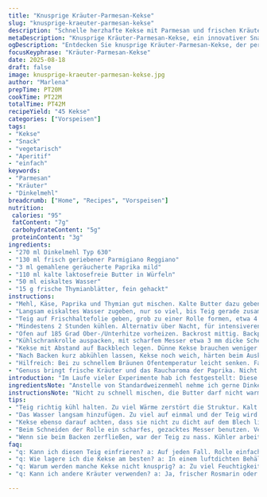 ```yaml
---
title: "Knusprige Kräuter-Parmesan-Kekse"
slug: "knusprige-kraeuter-parmesan-kekse"
description: "Schnelle herzhafte Kekse mit Parmesan und frischen Kräutern. Weiche Textur im Innern, außen leicht knusprig, mit nussig-salzigem Aroma. Die Mischung aus hellen Dinkelmehl und Butter liefert zarte Krümel, frische Thymianblätter bringen Aroma, statt Pfeffer eine milde Paprikaschärfe. Optimal als Snack oder zum Aperitif, ohne Ei und Nüsse, mit laktosefreier Butter leicht abwandelbar. Kühlschrankkälte sorgt für Stabilität beim Schneiden, Backofenhitze lässt Ränder leicht karamellisieren. 45 Stück, 20-22 Minuten Backzeit, perfektes Timing erkennt man am goldbraun glänzenden Rand und festem, aber nicht trockenen Kern. Eignet sich zum Vorkühlen oder Einfrieren, schnell auftauen, dann direkt backen. Ein Allrounder für vegetarische Gäste, mit feinem Biss und würziger Tiefe."
metaDescription: "Knusprige Kräuter-Parmesan-Kekse, ein innovativer Snack mit Thymian und geräucherter Paprika, ideal für jeden Anlass."
ogDescription: "Entdecken Sie knusprige Kräuter-Parmesan-Kekse, der perfekte Snack für den Aperitif oder als herzhaftes Mitbringsel für Gäste."
focusKeyphrase: "Kräuter-Parmesan-Kekse"
date: 2025-08-18
draft: false
image: knusprige-kraeuter-parmesan-kekse.jpg
author: "Marlena"
prepTime: PT20M
cookTime: PT22M
totalTime: PT42M
recipeYield: "45 Kekse"
categories: ["Vorspeisen"]
tags:
- "Kekse"
- "Snack"
- "vegetarisch"
- "Aperitif"
- "einfach"
keywords:
- "Parmesan"
- "Kräuter"
- "Dinkelmehl"
breadcrumb: ["Home", "Recipes", "Vorspeisen"]
nutrition: 
 calories: "95"
 fatContent: "7g"
 carbohydrateContent: "5g"
 proteinContent: "3g"
ingredients:
- "270 ml Dinkelmehl Typ 630"
- "130 ml frisch geriebener Parmigiano Reggiano"
- "3 ml gemahlene geräucherte Paprika mild"
- "110 ml kalte laktosefreie Butter in Würfeln"
- "50 ml eiskaltes Wasser"
- "15 g frische Thymianblätter, fein gehackt"
instructions:
- "Mehl, Käse, Paprika und Thymian gut mischen. Kalte Butter dazu geben. Mithilfe eines Messers oder Cutter pulsierend zerkleinern, bis grobe Krümel entstehen, ähnlich grobem Sand."
- "Langsam eiskaltes Wasser zugeben, nur so viel, bis Teig gerade zusammenhält, nicht klebt. Nicht zu viel mischen, sonst wird der Teig zäh. Sobald es zusammenkommt, stoppen."
- "Teig auf Frischhaltefolie geben, grob zu einer Rolle formen, etwa 4 cm Durchmesser. Stramm einwickeln, Enden fest verknoten. Wichtig für gleichmäßige Scheiben!"
- "Mindestens 2 Stunden kühlen. Alternativ über Nacht, für intensiveren Geschmack. Rolle darf nicht zu weich werden, sonst zerbröckeln beim Schneiden."
- "Ofen auf 185 Grad Ober-/Unterhitze vorheizen. Backrost mittig. Backpapier auf zwei Bleche legen."
- "Kühlschrankrolle auspacken, mit scharfem Messer etwa 3 mm dicke Scheiben schneiden. Wenn bröckelig, Rolle 15 Minuten antauen lassen, ruhiges, leichtes Drücken hilft."
- "Kekse mit Abstand auf Backblech legen. Dünne Kekse brauchen weniger Zeit, 18-23 Minuten beobachten. Ränder färben sich golden-bräunlich, Oberfläche leicht glänzend—ein gutes Zeichen."
- "Nach Backen kurz abkühlen lassen, Kekse noch weich, härten beim Auskühlen nach. Auf dem Blech auskühlen lassen oder Gitter verwenden, damit Feuchtigkeit entweicht und sie knusprig bleiben."
- "Hilfreich: Bei zu schnellem Bräunen Ofentemperatur leicht senken. Falls Teig zu weich, extra 10 Minuten kühlen oder frisch frischen Parmesan nehmen."
- "Genuss bringt frische Kräuter und das Raucharoma der Paprika. Nicht nur Pikantes, sondern auch mal was anderes als klassisch Pfeffer."
introduction: "Im Laufe vieler Experimente hab ich festgestellt: Diese herbwürzigen Kekse mit Parmesan und frischen Kräutern sind ein cooler Begleiter für Überraschungsbesuch oder einfach zwischendurch. Statt dem üblichen Pfeffer verwende ich jetzt lieber geräucherte Paprika, bringt eine angenehme Tiefe ohne Schärfe zu überladen. Der Trick ist der Teig: kalt, wenig Feuchtigkeit, damit die Butter beim Backen kleine Luftkammern bildet. So kriegt man diese knusprige Oberfläche mit zartem Inneren. Veganer Ersatz? Statt Butter Kokosfett, und frische Hefeflocken statt Parmesan. Wichtig ist, dass die Kräuter frisch sind, Tiefkühlkräuter funktionieren nicht, sonst geht Aroma verloren. Kalt arbeiten, langsam schneiden, nicht zu viel kneten. Jeder Ofen tickt anders, also nicht starr auf Zeit achten, sondern auf Farbe und Klang vom Keks hören. Das leise Knacken an den Rändern und das süßliche Aroma aufsteigen fühlen und riechen—dann ist es geschafft."
ingredientsNote: "Anstelle von Standardweizenmehl nehme ich gerne Dinkel für mehr Biss und ein nussigeres Aroma. Butter kann auch durch laktosefreie oder vegane Margarine ersetzt werden, dann den Geschmack anpassen, denn nur Butter gibt diese schöne Farbe und Flavour. Parmigiano frisch grob reiben, nicht vorgerieben kaufen, sonst fehlt die Frische. Kräuter nach Geschmack—frischer Rosmarin oder Oregano passen auch gut, aber danach richtet sich das Geschmackserlebnis. Wasser statt Milch bringt eine bessere Kontrollierbarkeit der Teigfestigkeit, Milch macht ihn oft zu weich. Wer mag, kann getrocknete Chili- oder Knoblauchpulver klein dosieren, mutige Abwechslung! Wichtig: alle Zutaten gut kalt halten, dann klappt es mit Krümelstruktur am besten."
instructionsNote: "Nicht zu schnell mischen, die Butter darf nicht warm werden; sonst schmilzt sie und die Konsistenz leidet. Pulsierende Bewegungen, kurze Stöße, um richtige Krümel zu kriegen. Ähnlich wie Mürbteig bei Keksen. Beim Rollen der Folie wirklich fest zurren, sonst springen die Enden auf oder die Rolle verformt sich. Beim Schneiden lieber ein scharfes, gezacktes Messer nutzen, weniger Brösel. Backzeit nur als Richtwert nehmen, die Farbe sieht man besser. Kekse sollen am Rand fest, in der Mitte minimal weicher sein und beim Auskühlen nachhärten. Dazwischen Patinaränder geben das Zeichen, fertig gebacken. Nicht auf Papier kleben bleiben lassen—frisch und warm lösen! Wer viel vorbereitet, kann Rollen einfrieren, vor dem Schneiden 15-20 Minuten antauen, funktioniert super."
tips:
- "Teig richtig kühl halten. Zu viel Wärme zerstört die Struktur. Kalt arbeiten sorgt für die perfekte Krümel. Finger weg von der Wärme."
- "Das Wasser langsam hinzufügen. Zu viel auf einmal und der Teig wird klumpig. Lieber kleine Mengen, damit man die Konsistenz gut kontrollieren kann."
- "Kekse ebenso darauf achten, dass sie nicht zu dicht auf dem Blech liegen. Die Hitze muss zirkulieren können. Sonst werden sie nicht gleichmäßig knusprig."
- "Beim Schneiden der Rolle ein scharfes, gezacktes Messer benutzen. Vermeidet viel Brösel und unregelmäßige Formen. Saubere Schnitte sind der Schlüssel."
- "Wenn sie beim Backen zerfließen, war der Teig zu nass. Kühler arbeiten, weniger Wasser. Kein Risiko für flache Kekse."
faq:
- "q: Kann ich diesen Teig einfrieren? a: Auf jeden Fall. Rolle einfach in Frischhaltefolie gut einwickeln. Vor dem Schneiden 15-20 Minuten antauen lassen."
- "q: Wie lagere ich die Kekse am besten? a: In einem luftdichten Behälter. Sie bleiben circa eine Woche frisch. Auf Gitter auskühlen, sonst weich."
- "q: Warum werden manche Kekse nicht knusprig? a: Zu viel Feuchtigkeit im Teig oder Backpapier. Am besten mit weniger Wasser, und gut auskühlen lassen."
- "q: Kann ich andere Kräuter verwenden? a: Ja, frischer Rosmarin oder Oregano gehen gut. Aber die frischen Kräuter sind der Schlüssel zu gutem Geschmack."

---
```

